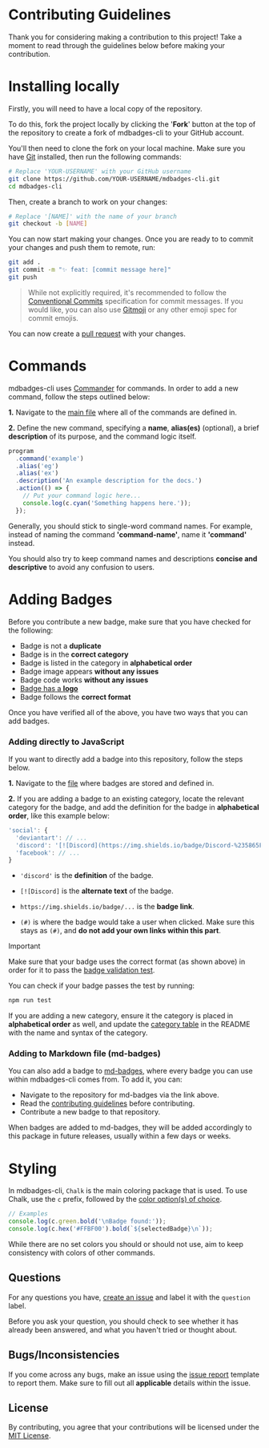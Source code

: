 # Contributing Guidelines

Thank you for considering making a contribution to this project! Take a moment to read through the guidelines below before making your contribution.

# Installing locally

Firstly, you will need to have a local copy of the repository.

To do this, fork the project locally by clicking the '**Fork**' button at the top of the repository to create a fork of mdbadges-cli to your GitHub account.

You'll then need to clone the fork on your local machine. Make sure you have [Git](https://git-scm.com) installed, then run the following commands:

```bash
# Replace 'YOUR-USERNAME' with your GitHub username
git clone https://github.com/YOUR-USERNAME/mdbadges-cli.git
cd mdbadges-cli
```

Then, create a branch to work on your changes:

```bash
# Replace '[NAME]' with the name of your branch
git checkout -b [NAME]
```

You can now start making your changes. Once you are ready to to commit your changes and push them to remote, run:

```bash
git add .
git commit -m "✨ feat: [commit message here]"
git push
```

> While not explicitly required, it's recommended to follow the [Conventional Commits](https://conventionalcommits.org) specification for commit messages. If you would like, you can also use [Gitmoji](https://gitmoji.dev) or any other emoji spec for commit emojis.

You can now create a [pull request](https://docs.github.com/en/pull-requests/collaborating-with-pull-requests/proposing-changes-to-your-work-with-pull-requests/creating-a-pull-request) with your changes.

# Commands

mdbadges-cli uses [Commander](https://www.npmjs.com/package/commander) for commands. In order to add a new command, follow the steps outlined below:

**1.** Navigate to the [main file](https://github.com/inttter/mdbadges-cli/blob/main/src/index.mjs) where all of the commands are defined in.

**2.** Define the new command, specifying a **name**, **alias(es)** (optional), a brief **description** of its purpose, and the command logic itself.

```js
program
  .command('example')
  .alias('eg')
  .alias('ex')
  .description('An example description for the docs.')
  .action(() => {
    // Put your command logic here...
    console.log(c.cyan('Something happens here.'));
  });
```

Generally, you should stick to single-word command names. For example, instead of naming the command **'command-name'**, name it **'command'** instead.

You should also try to keep command names and descriptions **concise and descriptive** to avoid any confusion to users.

# Adding Badges

Before you contribute a new badge, make sure that you have checked for the following:

* Badge is not a **duplicate**
* Badge is in the **correct category**
* Badge is listed in the category in **alphabetical order**
* Badge image appears **without any issues**
* Badge code works **without any issues**
* [Badge has a **logo**](https://github.com/inttter/md-badges/blob/main/CONTRIBUTING.md#license)
* Badge follows the **correct format**

Once you have verified all of the above, you have two ways that you can add badges.

### Adding directly to JavaScript

If you want to directly add a badge into this repository, follow the steps below.

**1.** Navigate to the [file](https://github.com/inttter/mdbadges-cli/blob/main/src/badges.mjs) where badges are stored and defined in.

**2.** If you are adding a badge to an existing category, locate the relevant category for the badge, and add the definition for the badge in **alphabetical order**, like this example below:

```javascript
'social': {
  'deviantart': // ...
  'discord': '[![Discord](https://img.shields.io/badge/Discord-%235865F2.svg?&logo=discord&logoColor=white)](#) ',
  'facebook': // ...
}
```

* `'discord'` is the **definition** of the badge.

* `[![Discord]` is the **alternate text** of the badge.

* `https://img.shields.io/badge/...` is the **badge link**.

* `(#)` is where the badge would take a user when clicked. Make sure this stays as `(#)`, and **do not add your own links within this part**.

> [!IMPORTANT]
> Make sure that your badge uses the correct format (as shown above) in order for it to pass the [badge validation test](https://github.com/inttter/mdbadges-cli/blob/main/tests/validate.test.js).
>
> You can check if your badge passes the test by running:
>
> ```bash
> npm run test
> ```

If you are adding a new category, ensure it the category is placed in **alphabetical order** as well, and update the [category table](README.md#categories) in the README with the name and syntax of the category.

### Adding to Markdown file (md-badges)

You can also add a badge to [md-badges](https://github.com/inttter/md-badges), where every badge you can use within mdbadges-cli comes from. To add it, you can:

* Navigate to the repository for md-badges via the link above.
* Read the [contributing guidelines](https://github.com/inttter/md-badges/blob/main/CONTRIBUTING.md) before contributing.
* Contribute a new badge to that repository.

When badges are added to md-badges, they will be added accordingly to this package in future releases, usually within a few days or weeks.

# Styling

In mdbadges-cli, `Chalk` is the main coloring package that is used. To use Chalk, use the `c` prefix, followed by the [color option(s) of choice](https://github.com/chalk/chalk?tab=readme-ov-file#styles).

  ```javascript
  // Examples
  console.log(c.green.bold('\nBadge found:'));
  console.log(c.hex('#FFBF00').bold(`${selectedBadge}\n`));
  ```

While there are no set colors you should or should not use, aim to keep consistency with colors of other commands.

## Questions

For any questions you have, [create an issue](https://github.com/inttter/mdbadges-cli/issues/new) and label it with the `question` label.

Before you ask your question, you should check to see whether it has already been answered, and what you haven't tried or thought about.

## Bugs/Inconsistencies

If you come across any bugs, make an issue using the [issue report](https://github.com/inttter/mdbadges-cli/issues/new?assignees=&labels=bug&projects=inttter%2Fmdbadges-cli&template=02-issue-report.yml&title=%5BBug%5D%3A+) template to report them. Make sure to fill out all **applicable** details within the issue.

## License

By contributing, you agree that your contributions will be licensed under the [MIT License](LICENSE).